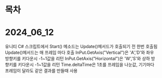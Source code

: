 # 목차

# 2024_06_12
유니티 C# 스크립트에서 Start() 메소드는 Update()메서드가 호출되기 전 한번 호출됨 Update()메서드는 매 프레임 마다 호출
InPut.GetAxis("Vertical")은 'A','D'와 좌우 방향키를 키다운시 -1~1값을 리턴
InPut.GetAxis("Horizontal")은 'W','S'와 상하 방향키를 키다운시 -1~1값을 리턴
Time.deltaTime은 1초를 프레임을 나눈값, 기기마다 프레임이 달라도 같은 결과를 만들때 사용


